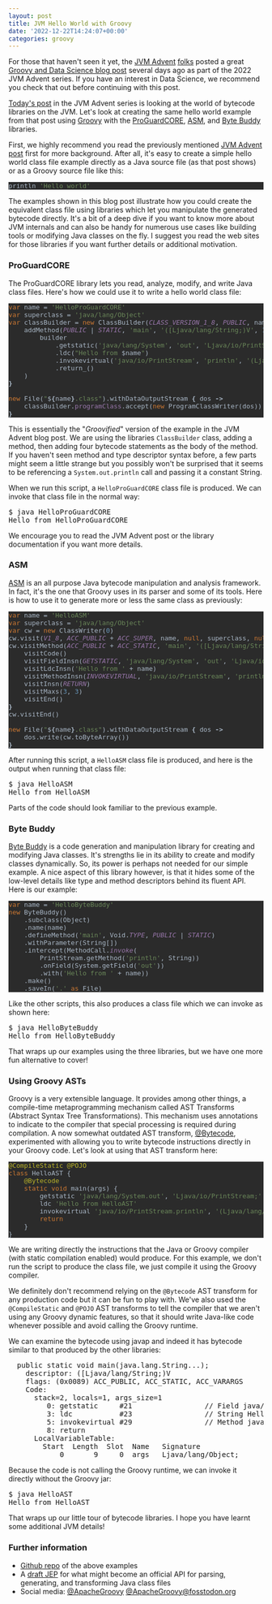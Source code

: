 ```yaml
---
layout: post
title: JVM Hello World with Groovy
date: '2022-12-22T14:24:07+00:00'
categories: groovy
---
```

<p>For those that haven't seen it yet, the <a href="https://www.javaadvent.com/" target="_blank">JVM Advent</a> <a href="https://twitter.com/JavaAdvent" target="_blank">folks</a> posted a great <a href="https://www.javaadvent.com/2022/12/groovy-and-data-science.html" target="_blank">Groovy and Data Science blog post</a> several days ago as part of the 2022 JVM Advent series. If you have an interest in Data Science, we recommend you check that out before continuing with this post.</p><p><a href="https://www.javaadvent.com/2022/12/jvm-hello-world.html" target="_blank">Today's post</a> in the JVM Advent series is looking at the world of bytecode libraries on the JVM. Let's look at creating the same hello world example from that post using <a href="http://groovy-lang.org/index.html" target="_blank">Groovy</a> with the <a href="https://github.com/Guardsquare/proguard-core" target="_blank">ProGuardCORE</a>, <a href="https://asm.ow2.io/" target="_blank">ASM</a>, and <a href="https://bytebuddy.net/" target="_blank">Byte Buddy</a> libraries.</p><p>First, we highly recommend you read the previously mentioned <a href="https://www.javaadvent.com/2022/12/jvm-hello-world.html" target="_blank">JVM Advent post</a> first for more background. After all, it's easy to create a simple hello world class file example directly as a Java source file (as that post shows) or as a Groovy source file like this:</p>

<pre style="background-color:#2b2b2b;color:#a9b7c6;font-family:'JetBrains Mono',monospace;font-size:9.6pt;">println <span style="color:#6a8759;">'Hello world'<br></span></pre>

<p>The examples shown in this blog post illustrate how you could create the equivalent class file using libraries which let you manipulate the generated bytecode directly. It's a bit of a deep dive if you want to know more about JVM internals and can also be handy for numerous use cases like building tools or&nbsp;modifying Java classes on the fly. I suggest you read the web sites for those libraries if you want further details or additional motivation.</p>

<h3>ProGuardCORE</h3>

<p>The ProGuardCORE library lets you&nbsp;read, analyze, modify, and write Java class files. Here's how we could use it to write a hello world class file:</p>

<pre style="background-color:#2b2b2b;color:#a9b7c6;font-family:'JetBrains Mono',monospace;font-size:9.6pt;"><span style="color:#cc7832;">var </span>name = <span style="color:#6a8759;">'HelloProGuardCORE'<br></span><span style="color:#cc7832;">var </span>superclass = <span style="color:#6a8759;">'java/lang/Object'<br></span><span style="color:#cc7832;">var </span>classBuilder = <span style="color:#cc7832;">new </span>ClassBuilder(<span style="color:#9876aa;font-style:italic;">CLASS_VERSION_1_8</span>, <span style="color:#9876aa;font-style:italic;">PUBLIC</span>, name, superclass).tap <span style="font-weight:bold;">{<br></span><span style="font-weight:bold;">    </span>addMethod(<span style="color:#9876aa;font-style:italic;">PUBLIC </span>| <span style="color:#9876aa;font-style:italic;">STATIC</span>, <span style="color:#6a8759;">'main'</span>, <span style="color:#6a8759;">'([Ljava/lang/String;)V'</span>, <span style="color:#6897bb;">100</span>, builder -&gt;<br>        builder<br>            .getstatic(<span style="color:#6a8759;">'java/lang/System'</span>, <span style="color:#6a8759;">'out'</span>, <span style="color:#6a8759;">'Ljava/io/PrintStream;'</span>)<br>            .ldc(<span style="color:#6a8759;">"Hello from </span>$name<span style="color:#6a8759;">"</span>)<br>            .invokevirtual(<span style="color:#6a8759;">'java/io/PrintStream'</span>, <span style="color:#6a8759;">'println'</span>, <span style="color:#6a8759;">'(Ljava/lang/String;)V'</span>)<br>            .return_()<br>    )<br><span style="font-weight:bold;">}<br></span><span style="font-weight:bold;"><br></span><span style="color:#cc7832;">new </span>File(<span style="color:#6a8759;">"</span>$<span style="font-weight:bold;">{</span>name<span style="font-weight:bold;">}</span><span style="color:#6a8759;">.class"</span>).withDataOutputStream <span style="font-weight:bold;">{ </span>dos <span style="font-weight:bold;">-&gt;<br></span><span style="font-weight:bold;">    </span>classBuilder.<span style="color:#9876aa;">programClass</span>.accept(<span style="color:#cc7832;">new </span>ProgramClassWriter(dos))<br><span style="font-weight:bold;">}<br></span></pre>

<p>This is essentially the "<i>Groovified</i>" version of the example in the JVM Advent blog post. We are using the libraries <code>ClassBuilder</code> class, adding a method, then adding four bytecode statements as the body of the method. If you haven't seen method and type descriptor syntax before, a few parts might seem a little strange but you possibly won't be surprised that it seems to be referencing a <code>System.out.println</code> call and passing it a constant String.</p>
<p>When we run this script, a <code>HelloProGuardCORE</code> class file is produced. We can invoke that class file in the normal way:</p>
<pre>$ java HelloProGuardCORE
Hello from HelloProGuardCORE
</pre>

<p>We encourage you to read the JVM Advent post or the library documentation if you want more details.</p>

<h3>ASM</h3>

<p><a href="https://asm.ow2.io/" target="_blank">ASM</a> is an all purpose Java bytecode manipulation and analysis framework. In fact, it's the one that Groovy uses in its parser and some of its tools. Here is how to use it to generate more or less the same class as previously:</p>

<pre style="background-color:#2b2b2b;color:#a9b7c6;font-family:'JetBrains Mono',monospace;font-size:9.6pt;"><span style="color:#cc7832;">var </span>name = <span style="color:#6a8759;">'HelloASM'<br></span><span style="color:#cc7832;">var </span>superclass = <span style="color:#6a8759;">'java/lang/Object'<br></span><span style="color:#cc7832;">var </span>cw = <span style="color:#cc7832;">new </span>ClassWriter(<span style="color:#6897bb;">0</span>)<br>cw.visit(<span style="color:#9876aa;font-style:italic;">V1_8</span>, <span style="color:#9876aa;font-style:italic;">ACC_PUBLIC </span>+ <span style="color:#9876aa;font-style:italic;">ACC_SUPER</span>, name, <span style="color:#cc7832;">null</span>, superclass, <span style="color:#cc7832;">null</span>)<br>cw.visitMethod(<span style="color:#9876aa;font-style:italic;">ACC_PUBLIC </span>+ <span style="color:#9876aa;font-style:italic;">ACC_STATIC</span>, <span style="color:#6a8759;">'main'</span>, <span style="color:#6a8759;">'([Ljava/lang/String;)V'</span>, <span style="color:#cc7832;">null</span>, <span style="color:#cc7832;">null</span>).with <span style="font-weight:bold;">{<br></span><span style="font-weight:bold;">    </span>visitCode()<br>    visitFieldInsn(<span style="color:#9876aa;font-style:italic;">GETSTATIC</span>, <span style="color:#6a8759;">'java/lang/System'</span>, <span style="color:#6a8759;">'out'</span>, <span style="color:#6a8759;">'Ljava/io/PrintStream;'</span>)<br>    visitLdcInsn(<span style="color:#6a8759;">'Hello from ' </span>+ name)<br>    visitMethodInsn(<span style="color:#9876aa;font-style:italic;">INVOKEVIRTUAL</span>, <span style="color:#6a8759;">'java/io/PrintStream'</span>, <span style="color:#6a8759;">'println'</span>, <span style="color:#6a8759;">'(Ljava/lang/String;)V'</span>, <span style="color:#cc7832;">false</span>)<br>    visitInsn(<span style="color:#9876aa;font-style:italic;">RETURN</span>)<br>    visitMaxs(<span style="color:#6897bb;">3</span>, <span style="color:#6897bb;">3</span>)<br>    visitEnd()<br><span style="font-weight:bold;">}<br></span>cw.visitEnd()<br><br><span style="color:#cc7832;">new </span>File(<span style="color:#6a8759;">"</span>$<span style="font-weight:bold;">{</span>name<span style="font-weight:bold;">}</span><span style="color:#6a8759;">.class"</span>).withDataOutputStream <span style="font-weight:bold;">{ </span>dos <span style="font-weight:bold;">-&gt;<br></span><span style="font-weight:bold;">    </span>dos.write(cw.toByteArray())<br><span style="font-weight:bold;">}<br></span></pre>

<p>After running this script, a <code>HelloASM</code> class file is produced, and here is the output when running that class file:</p>
<pre>$ java HelloASM
Hello from HelloASM
</pre>

<p>Parts of the code should look familiar to the previous example.</p>

<h3>Byte Buddy</h3>

<p><a href="https://bytebuddy.net/" target="_blank">Byte Buddy</a> is a code generation and manipulation library for creating and modifying Java classes. It's strengths lie in its ability to create and modify classes dynamically. So, its power is perhaps not needed for our simple example. A nice aspect of this library however, is that it hides some of the low-level details like type and method descriptors behind its fluent API. Here is our example:<br></p>

<pre style="background-color:#2b2b2b;color:#a9b7c6;font-family:'JetBrains Mono',monospace;font-size:9.6pt;"><span style="color:#cc7832;">var </span>name = <span style="color:#6a8759;">'HelloByteBuddy'<br></span><span style="color:#cc7832;">new </span>ByteBuddy()<br>    .subclass(Object)<br>    .name(name)<br>    .defineMethod(<span style="color:#6a8759;">'main'</span>, Void.<span style="color:#9876aa;font-style:italic;">TYPE</span>, <span style="color:#9876aa;font-style:italic;">PUBLIC </span>| <span style="color:#9876aa;font-style:italic;">STATIC</span>)<br>    .withParameter(String[])<br>    .intercept(MethodCall.<span style="color:#9876aa;font-style:italic;">invoke</span>(<br>        PrintStream.getMethod(<span style="color:#6a8759;">'println'</span>, String))<br>        .onField(System.getField(<span style="color:#6a8759;">'out'</span>))<br>        .with(<span style="color:#6a8759;">'Hello from ' </span>+ name))<br>    .make()<br>    .saveIn(<span style="color:#6a8759;">'.' </span><span style="color:#cc7832;">as </span>File)<br></pre>

<p>Like the other scripts, this also produces a class file which we can invoke as shown here:</p>
<pre>$ java HelloByteBuddy
Hello from HelloByteBuddy
</pre>

<p>That wraps up our examples using the three libraries, but we have one more fun
alternative to cover!</p>

<h3>Using Groovy ASTs</h3>

<p>Groovy is a very extensible language. It provides among other things, a compile-time
metaprogramming mechanism called AST Transforms (Abstract Syntax Tree Transformations). This mechanism uses annotations to indicate to the compiler that special processing is required during compilation. A now somewhat outdated AST transform, <a href="https://github.com/melix/groovy-bytecode-ast" target="_blank">@Bytecode</a>, experimented with allowing you to write bytecode instructions directly in your Groovy code. Let's look at using that AST transform here:</p>

<pre style="background-color:#2b2b2b;color:#a9b7c6;font-family:'JetBrains Mono',monospace;font-size:9.6pt;"><span style="color:#bbb529;">@CompileStatic @POJO<br></span><span style="color:#cc7832;">class </span>HelloAST {<br>    <span style="color:#bbb529;">@Bytecode<br></span><span style="color:#bbb529;">    </span><span style="color:#cc7832;">static void </span>main(args) {<br>        getstatic <span style="color:#6a8759;">'java/lang/System.out'</span>, <span style="color:#6a8759;">'Ljava/io/PrintStream;'<br></span><span style="color:#6a8759;">        </span>ldc <span style="color:#6a8759;">'Hello from HelloAST'<br></span><span style="color:#6a8759;">        </span>invokevirtual <span style="color:#6a8759;">'java/io/PrintStream.println'</span>, <span style="color:#6a8759;">'(Ljava/lang/String;)V'<br></span><span style="color:#6a8759;">        </span><span style="color:#cc7832;">return<br></span><span style="color:#cc7832;">    </span>}<br>}<br></pre>

<p>We are writing directly the instructions that the Java or Groovy compiler (with static compilation enabled) would produce. For this example, we don't run the script to produce the class file, we just compile it using the Groovy compiler.</p><p>We definitely don't recommend relying on the <code>@Bytecode</code> AST transform for any production code but it can be fun to play with. We've also used the <code>@CompileStatic</code> and <code>@POJO</code> AST transforms to tell the compiler that we aren't using any Groovy dynamic features, so that it should write Java-like code whenever possible and avoid calling the Groovy runtime.</p><p>We can examine the bytecode using javap and indeed it has bytecode similar to that produced by the other libraries:</p>

<pre>  public static void main(java.lang.String...);
    descriptor: ([Ljava/lang/String;)V
    flags: (0x0089) ACC_PUBLIC, ACC_STATIC, ACC_VARARGS
    Code:
      stack=2, locals=1, args_size=1
         0: getstatic     #21                 // Field java/lang/System.out:Ljava/io/PrintStream;
         3: ldc           #23                 // String Hello from HelloAST
         5: invokevirtual #29                 // Method java/io/PrintStream.println:(Ljava/lang/String;)V
         8: return
      LocalVariableTable:
        Start  Length  Slot  Name   Signature
            0       9     0  args   Ljava/lang/Object;
</pre>
<p>Because the code is not calling the Groovy runtime, we can invoke it directly without the Groovy jar:</p>
<pre>$ java HelloAST
Hello from HelloAST
</pre>

<p>That wraps up our little tour of bytecode libraries. I hope you have learnt some additional JVM details!</p>

<h3>Further information</h3>

<ul>
<li><a href="https://github.com/paulk-asert/bytecode-fun" target="_blank">Github repo</a> of the above examples</li><li>A <a href="https://openjdk.org/jeps/8280389" target="_blank">draft JEP</a> for what might become an official API for parsing, generating, and transforming Java class files</li>
<li>Social media:&nbsp;<a href="https://twitter.com/ApacheGroovy" target="_blank">@ApacheGroovy</a> <a href="https://fosstodon.org/@ApacheGroovy" target="_blank">@ApacheGroovy@fosstodon.org</a></li>
</ul>
